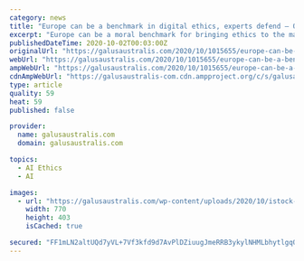 ```yaml
---
category: news
title: "Europe can be a benchmark in digital ethics, experts defend – Observer"
excerpt: "Europe can be a moral benchmark for bringing ethics to the market, at a time when every smartphone is a “Trojan horse” stealing the privacy of disguised citizens, experts defended Thursday at a virtual conference."
publishedDateTime: 2020-10-02T00:03:00Z
originalUrl: "https://galusaustralis.com/2020/10/1015655/europe-can-be-a-benchmark-in-digital-ethics-experts-defend-observer/"
webUrl: "https://galusaustralis.com/2020/10/1015655/europe-can-be-a-benchmark-in-digital-ethics-experts-defend-observer/"
ampWebUrl: "https://galusaustralis.com/2020/10/1015655/europe-can-be-a-benchmark-in-digital-ethics-experts-defend-observer/amp/"
cdnAmpWebUrl: "https://galusaustralis-com.cdn.ampproject.org/c/s/galusaustralis.com/2020/10/1015655/europe-can-be-a-benchmark-in-digital-ethics-experts-defend-observer/amp/"
type: article
quality: 59
heat: 59
published: false

provider:
  name: galusaustralis.com
  domain: galusaustralis.com

topics:
  - AI Ethics
  - AI

images:
  - url: "https://galusaustralis.com/wp-content/uploads/2020/10/istock-930441144-scaled_770x433_acf_cropped.jpg"
    width: 770
    height: 403
    isCached: true

secured: "FF1mLN2altUQd7yVL+7Vf3kfd9d7AvPlDZiuugJmeRRB3ykylNHMLbhytlgqOpPZ5eJFrrM1PQk3vGB179DiZDD9QeFVm3VAxruo/4q3dMOGV9NCeUvT937PkFm/5QnwkWDDTrEblAbLjWUYDNKt45ST6ytP5NcEbbXORjeWhCbzHcybdqrjtnnNh3VKALG8ka6tybrfySv6n9UvLwrB4GeGzEudA0wzz5KsySOG3Ak0t38slRPsTsA7Nngqu861mcP36BzAUcO2Rhjwik+RVVX0UkmUjyzbnJ9HQ3Od12yiCt0u5b0ErzMcFezcY7V/PEYSA1vCy1rBaZ2Gm/kw+RF0XOt/bu0Q2HjlbqQfpaM=;O7rgM4aMmfurl4sjzuiX/A=="
---
```


